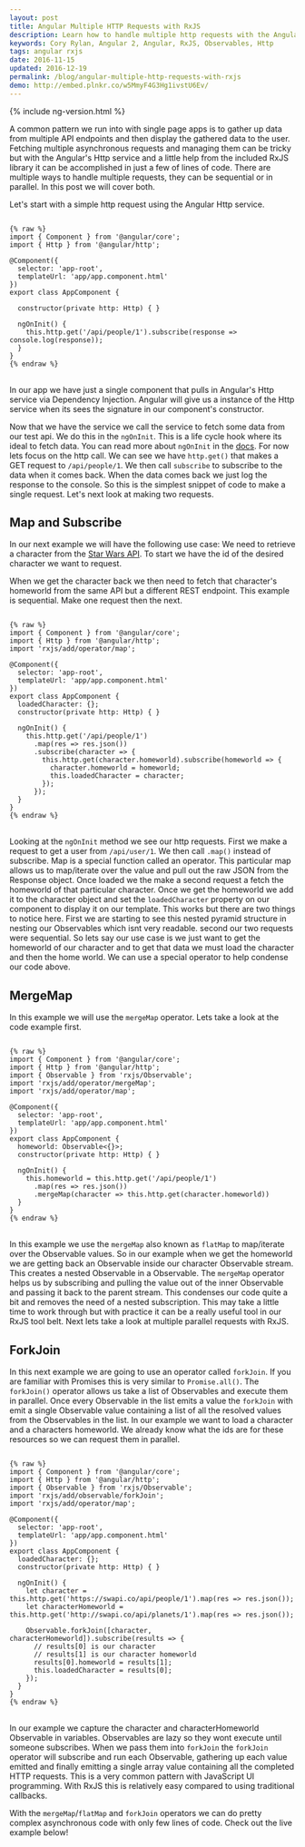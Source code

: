 ```yaml
---
layout: post
title: Angular Multiple HTTP Requests with RxJS
description: Learn how to handle multiple http requests with the Angular Http service and RxJS mergeMap.
keywords: Cory Rylan, Angular 2, Angular, RxJS, Observables, Http
tags: angular rxjs
date: 2016-11-15
updated: 2016-12-19
permalink: /blog/angular-multiple-http-requests-with-rxjs
demo: http://embed.plnkr.co/w5MmyF4G3Hg1ivstU6Ev/
---
```


{% include ng-version.html %}

A common pattern we run into with single page apps is to gather up data from multiple API endpoints and 
then display the gathered data to the user. Fetching multiple asynchronous requests and managing them
can be tricky but with the Angular's Http service and a little help from the included RxJS library 
it can be accomplished in just a few of lines of code. There are multiple ways to handle multiple requests, 
they can be sequential or in parallel. In this post we will cover both.

Let's start with a simple http request using the Angular Http service.

<pre class="language-javascript">
<code>
{% raw %}
import { Component } from '@angular/core';
import { Http } from '@angular/http';

@Component({
  selector: 'app-root',
  templateUrl: 'app/app.component.html'
})
export class AppComponent {

  constructor(private http: Http) { }
  
  ngOnInit() {
    this.http.get('/api/people/1').subscribe(response => console.log(response));
  }
}
{% endraw %}
</code>
</pre>

In our app we have just a single component that pulls in Angular's Http service via Dependency Injection. Angular 
will give us a instance of the Http service when its sees the signature in our component's constructor. 

Now that we have the service we call the service to fetch some data from our test api. We do this in the `ngOnInit`. 
This is a life cycle hook where its ideal to fetch data. You can read more about `ngOnInit` in the <a href="#">docs</a>. 
For now lets focus on the http call. We can see we have `http.get()` that makes a GET request to `/api/people/1`. We then 
call `subscribe` to subscribe to the data when it comes back. When the data comes back we just log the
response to the console. So this is the simplest snippet of code to make a single request. Let's next look at 
making two requests.

## Map and Subscribe

In our next example we will have the following use case: We need to retrieve a character from 
the <a href="https://swapi.co/">Star Wars API</a>. To start we have the id of the desired character we want to request.

When we get the character back we then need to fetch that character's homeworld from the same API but a different REST endpoint. 
This example is sequential. Make one request then the next.

<pre class="language-javascript">
<code>
{% raw %}
import { Component } from '@angular/core';
import { Http } from '@angular/http';
import 'rxjs/add/operator/map';

@Component({
  selector: 'app-root',
  templateUrl: 'app/app.component.html'
})
export class AppComponent {
  loadedCharacter: {};
  constructor(private http: Http) { }
  
  ngOnInit() {
    this.http.get('/api/people/1')
      .map(res => res.json())
      .subscribe(character => {
        this.http.get(character.homeworld).subscribe(homeworld => {
          character.homeworld = homeworld;
          this.loadedCharacter = character;
        });
      });
  }
}
{% endraw %}
</code>
</pre>

Looking at the `ngOnInit` method we see our http requests. First we make a request to get
a user from `/api/user/1`. We then call `.map()` instead of subscribe. Map is a special function 
called an operator. This particular map allows us to map/iterate over the 
value and pull out the raw JSON from the Response object. Once loaded we the make a second request a fetch the homeworld
of that particular character. Once we get the homeworld we add it to the character object and set the `loadedCharacter`
property on our component to display it on our template. This works but there are two things to notice here. First
we are starting to see this nested pyramid structure in nesting our Observables which isnt very readable. second
our two requests were sequential. So lets say our use case is we just want to get the homeworld of our character and
to get that data we must load the character and then the home world. We can use a special operator to help
condense our code above.

## MergeMap

In this example we will use the `mergeMap` operator. Lets take a look at the code example first.

<pre class="language-javascript">
<code>
{% raw %}
import { Component } from '@angular/core';
import { Http } from '@angular/http';
import { Observable } from 'rxjs/Observable';
import 'rxjs/add/operator/mergeMap';
import 'rxjs/add/operator/map';

@Component({
  selector: 'app-root',
  templateUrl: 'app/app.component.html'
})
export class AppComponent {
  homeworld: Observable<{}>;
  constructor(private http: Http) { }
  
  ngOnInit() {
    this.homeworld = this.http.get('/api/people/1')
      .map(res => res.json())
      .mergeMap(character => this.http.get(character.homeworld))
  }
}
{% endraw %}
</code>
</pre>

In this example we use the `mergeMap` also known as `flatMap` to map/iterate over the Observable values. 
So in our example when we get the homeworld we are getting back an Observable inside our character 
Observable stream. This creates a nested Observable in a Observable. The `mergeMap` operator helps 
us by subscribing and pulling the value out of the inner Observable and passing it back to the parent stream. 
This condenses our code quite a bit and removes the need of a nested subscription. This may take a little 
time to work through but with practice it can be a really useful tool in our RxJS tool belt. Next lets 
take a look at multiple parallel requests with RxJS.

## ForkJoin

In this next example we are going to use an operator called `forkJoin`. If you are familiar with 
Promises this is very similar to `Promise.all()`. The `forkJoin()` operator allows us take a list
of Observables and execute them in parallel. Once every Observable in the list emits a value the `forkJoin`
with emit a single Observable value containing a list of all the resolved values from the Observables in the list.
In our example we want to load a character and a characters homeworld. We already know what the ids are for these 
resources so we can request them in parallel.

<pre class="language-javascript">
<code>
{% raw %}
import { Component } from '@angular/core';
import { Http } from '@angular/http';
import { Observable } from 'rxjs/Observable';
import 'rxjs/add/observable/forkJoin';
import 'rxjs/add/operator/map';

@Component({
  selector: 'app-root',
  templateUrl: 'app/app.component.html'
})
export class AppComponent {
  loadedCharacter: {};
  constructor(private http: Http) { }
  
  ngOnInit() {
    let character = this.http.get('https://swapi.co/api/people/1').map(res => res.json());
    let characterHomeworld = this.http.get('http://swapi.co/api/planets/1').map(res => res.json());

    Observable.forkJoin([character, characterHomeworld]).subscribe(results => {
      // results[0] is our character
      // results[1] is our character homeworld
      results[0].homeworld = results[1];
      this.loadedCharacter = results[0];
    });
  }
}
{% endraw %}
</code>
</pre>

In our example we capture the character and characterHomeworld Observable in variables. Observables are lazy
so they wont execute until someone subscribes. When we pass them into `forkJoin` the `forkJoin` operator will
subscribe and run each Observable, gathering up each value emitted and finally emitting a single array
value containing all the completed HTTP requests. This is a very common pattern with JavaScript UI programming.
With RxJS this is relatively easy compared to using traditional callbacks.

With the `mergeMap`/`flatMap` and `forkJoin` operators we can do pretty complex asynchronous 
code with only few lines of code. Check out the live example below!